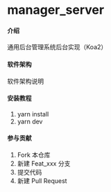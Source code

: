 # manager_server

#### 介绍
通用后台管理系统后台实现（Koa2）

#### 软件架构
软件架构说明


#### 安装教程

1.  yarn install
2.  yarn dev

#### 参与贡献

1.  Fork 本仓库
2.  新建 Feat_xxx 分支
3.  提交代码
4.  新建 Pull Request

